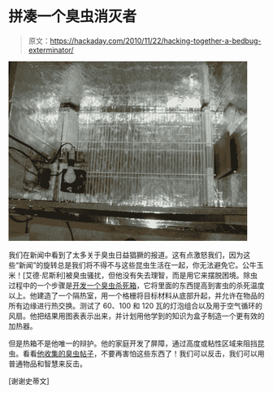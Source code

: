# 拼凑一个臭虫消灭者

> 原文：<https://hackaday.com/2010/11/22/hacking-together-a-bedbug-exterminator/>

![](img/acaf92b4e356ad103b57d5688f98d4f8.png "bedbug-exterminator")

我们在新闻中看到了太多关于臭虫日益猖獗的报道。这有点激怒我们，因为这些“新闻”的旋转总是我们将不得不与这些昆虫生活在一起，你无法避免它。公牛玉米！[艾德·尼斯利]被臭虫骚扰，但他没有失去理智，而是用它来摆脱困境。除虫过程中的一个步骤是[开发一个臭虫杀死箱](http://softsolder.com/2010/11/20/bed-bugs-hot-box-disinsector/)，它将里面的东西提高到害虫的杀死温度以上。他建造了一个隔热室，用一个格栅将目标材料从底部升起，并允许在物品的所有边缘进行热交换。测试了 60、100 和 120 瓦的灯泡组合以及用于空气循环的风扇。他把结果用图表表示出来，并计划用他学到的知识为盒子制造一个更有效的加热器。

但是热箱不是他唯一的辩护。他的家庭开发了屏障，通过高度或粘性区域来阻挡昆虫。看看[他收集的臭虫帖子](http://softsolder.com/2010/11/21/bed-bugs-wrapup/)，不要再害怕这些东西了！我们可以反击，我们可以用普通物品和智慧来反击。

[谢谢史蒂文]